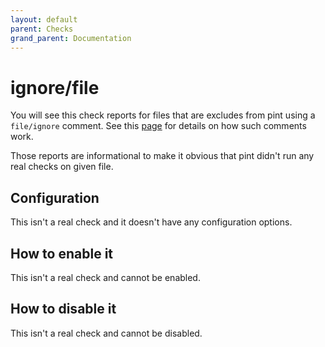 ```yaml
---
layout: default
parent: Checks
grand_parent: Documentation
---
```


# ignore/file

You will see this check reports for files that are excludes from pint using a
`file/ignore` comment.
See this [page](../../ignoring.md) for details on how such comments work.

Those reports are informational to make it obvious that pint didn't run any
real checks on given file.

## Configuration

This isn't a real check and it doesn't have any configuration options.

## How to enable it

This isn't a real check and cannot be enabled.

## How to disable it

This isn't a real check and cannot be disabled.
